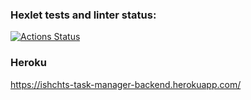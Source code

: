 ### Hexlet tests and linter status:
[![Actions Status](https://github.com/ishchts/js-web-development-project-lvl4/workflows/hexlet-check/badge.svg)](https://github.com/ishchts/js-web-development-project-lvl4/actions)

### Heroku

https://ishchts-task-manager-backend.herokuapp.com/